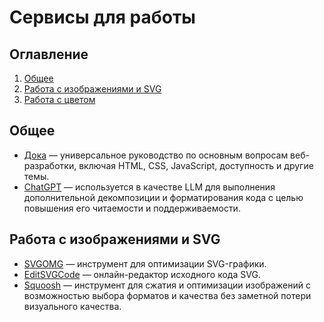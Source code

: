 # Сервисы для работы

## Оглавление

1. [Общее](#общее)
2. [Работа с изображениями и SVG](#работа-с-изображениями-и-svg)
3. [Работа с цветом](#работа-с-цветом)

## Общее

- [Дока](https://doka.guide/) — универсальное руководство по основным вопросам веб-разработки, включая HTML, CSS, JavaScript, доступность и другие темы.
- [ChatGPT](https://chatgpt.com/) — используется в качестве LLM для выполнения дополнительной декомпозиции и форматирования кода с целью повышения его читаемости и поддерживаемости.

## Работа с изображениями и SVG

- [SVGOMG](https://svgomg.net/) — инструмент для оптимизации SVG-графики.
- [EditSVGCode](https://editsvgcode.com/) — онлайн-редактор исходного кода SVG.
- [Squoosh](https://squoosh.app) — инструмент для сжатия и оптимизации изображений с возможностью выбора форматов и качества без заметной потери визуального качества.
